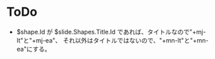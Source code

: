 ToDo
====

* $shape.Id が $slide.Shapes.Title.Id であれば、タイトルなので"+mj-lt"と"+mj-ea"、
  それ以外はタイトルではないので、"+mn-lt"と"+mn-ea"にする。
